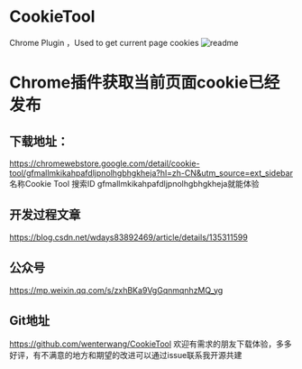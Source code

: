 # CookieTool
Chrome Plugin ，Used to get current page cookies
![readme](https://github.com/wenterwang/CookieTool/assets/18556507/8ab6df00-aace-4cd1-b917-5cd3f4294831)

# Chrome插件获取当前页面cookie已经发布
## 下载地址：
https://chromewebstore.google.com/detail/cookie-tool/gfmallmkikahpafdljpnolhgbhgkheja?hl=zh-CN&utm_source=ext_sidebar
名称Cookie Tool 搜索ID gfmallmkikahpafdljpnolhgbhgkheja就能体验
## 开发过程文章 
https://blog.csdn.net/wdays83892469/article/details/135311599
## 公众号 
https://mp.weixin.qq.com/s/zxhBKa9VgGqnmqnhzMQ_yg
## Git地址 
https://github.com/wenterwang/CookieTool
欢迎有需求的朋友下载体验，多多好评，有不满意的地方和期望的改进可以通过issue联系我开源共建
